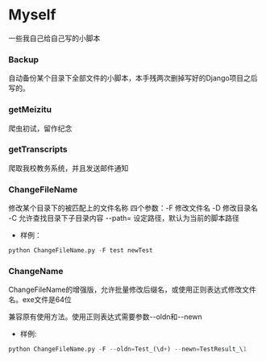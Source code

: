 # Myself
一些我自己给自己写的小脚本

### Backup
自动备份某个目录下全部文件的小脚本，本手残两次删掉写好的Django项目之后写的。

### getMeizitu
爬虫初试，留作纪念

### getTranscripts
爬取我校教务系统，并且发送邮件通知

### ChangeFileName
修改某个目录下的被匹配上的文件名称
四个参数：-F 修改文件名 -D 修改目录名 -C 允许查找目录下子目录内容 --path= 设定路径，默认为当前的脚本路径
* 样例：
```python
python ChangeFileName.py -F test newTest
```

### ChangeName
ChangeFileName的增强版，允许批量修改后缀名，或使用正则表达式修改文件名。exe文件是64位

兼容原有使用方法。使用正则表达式需要参数--oldn和--newn
* 样例:
```python
python ChangeFileName.py -F --oldn=Test_(\d+) --newn=TestResult_\1
```

